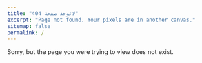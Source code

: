 ```yaml
---
title: "لاتوجد صفحة 404"
excerpt: "Page not found. Your pixels are in another canvas."
sitemap: false
permalink: /
---
```


Sorry, but the page you were trying to view does not exist.

